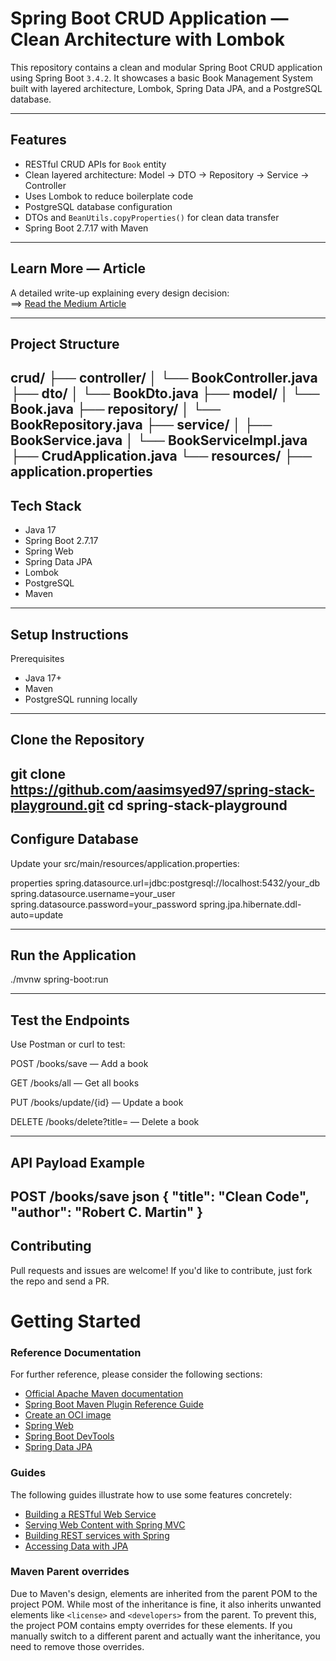#  Spring Boot CRUD Application  — Clean Architecture with Lombok

This repository contains a clean and modular Spring Boot CRUD application using Spring Boot `3.4.2`. 
It showcases a basic Book Management System built with layered architecture, Lombok, Spring Data JPA, and a PostgreSQL database.

---

##  Features

-  RESTful CRUD APIs for `Book` entity
-  Clean layered architecture: Model → DTO → Repository → Service → Controller
-  Uses Lombok to reduce boilerplate code
-  PostgreSQL database configuration
-  DTOs and `BeanUtils.copyProperties()` for clean data transfer
-  Spring Boot 2.7.17 with Maven

---

##  Learn More — Article

 A detailed write-up explaining every design decision:  
==> [Read the Medium Article](https://medium.com/@sayedaasim555/building-a-clean-spring-boot-crud-api-with-lombok-a-beginner-friendly-guide-feb494cf900a)

---

## Project Structure

crud/
├── controller/
│   └── BookController.java
├── dto/
│   └── BookDto.java
├── model/
│   └── Book.java
├── repository/
│   └── BookRepository.java
├── service/
│   ├── BookService.java
│   └── BookServiceImpl.java
├── CrudApplication.java
└── resources/
    ├── application.properties
---
## Tech Stack
- Java 17
- Spring Boot 2.7.17
- Spring Web
- Spring Data JPA
- Lombok
- PostgreSQL
- Maven

---

## Setup Instructions
  Prerequisites
- Java 17+
- Maven
- PostgreSQL running locally

---
## Clone the Repository
 
   git clone https://github.com/aasimsyed97/spring-stack-playground.git
   cd spring-stack-playground
---
## Configure Database
   Update your src/main/resources/application.properties:

properties
spring.datasource.url=jdbc:postgresql://localhost:5432/your_db
spring.datasource.username=your_user
spring.datasource.password=your_password
spring.jpa.hibernate.ddl-auto=update

---
## Run the Application
   ./mvnw spring-boot:run

---
## Test the Endpoints
   Use Postman or curl to test:

POST /books/save — Add a book

GET /books/all — Get all books

PUT /books/update/{id} — Update a book

DELETE /books/delete?title= — Delete a book

---
## API Payload Example
POST /books/save
json
   {
    "title": "Clean Code",
    "author": "Robert C. Martin"
   }
---
## Contributing
Pull requests and issues are welcome! If you'd like to contribute, just fork the repo and send a PR.


# Getting Started

### Reference Documentation
For further reference, please consider the following sections:

* [Official Apache Maven documentation](https://maven.apache.org/guides/index.html)
* [Spring Boot Maven Plugin Reference Guide](https://docs.spring.io/spring-boot/3.5.3/maven-plugin)
* [Create an OCI image](https://docs.spring.io/spring-boot/3.5.3/maven-plugin/build-image.html)
* [Spring Web](https://docs.spring.io/spring-boot/3.5.3/reference/web/servlet.html)
* [Spring Boot DevTools](https://docs.spring.io/spring-boot/3.5.3/reference/using/devtools.html)
* [Spring Data JPA](https://docs.spring.io/spring-boot/3.5.3/reference/data/sql.html#data.sql.jpa-and-spring-data)

### Guides
The following guides illustrate how to use some features concretely:

* [Building a RESTful Web Service](https://spring.io/guides/gs/rest-service/)
* [Serving Web Content with Spring MVC](https://spring.io/guides/gs/serving-web-content/)
* [Building REST services with Spring](https://spring.io/guides/tutorials/rest/)
* [Accessing Data with JPA](https://spring.io/guides/gs/accessing-data-jpa/)

### Maven Parent overrides

Due to Maven's design, elements are inherited from the parent POM to the project POM.
While most of the inheritance is fine, it also inherits unwanted elements like `<license>` and `<developers>` from the parent.
To prevent this, the project POM contains empty overrides for these elements.
If you manually switch to a different parent and actually want the inheritance, you need to remove those overrides.

